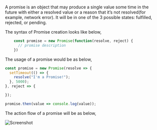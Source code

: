 
 A promise is an object that may produce a single value some time in the future with either a resolved value or a reason that it’s not resolved(for example, network error). It will be in one of the 3 possible states: fulfilled, rejected, or pending.

 The syntax of Promise creation looks like below,

 ```javascript
     const promise = new Promise(function(resolve, reject) {
       // promise description
     })
 ```

 The usage of a promise would be as below,

 ```javascript
 const promise = new Promise(resolve => {
   setTimeout(() => {
     resolve("I'm a Promise!");
   }, 5000);
 }, reject => {

 });

 promise.then(value => console.log(value));
 ```

 The action flow of a promise will be as below,

 ![Screenshot](https://7465-test-3c9b5e-books-1301492295.tcb.qcloud.la/images/compress_promises.png)
